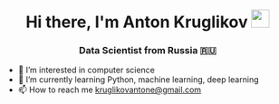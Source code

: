 <h1 align="center">Hi there, I'm Anton Kruglikov</a> 
<img src="https://github.com/blackcater/blackcater/raw/main/images/Hi.gif" height="32"/></h1>
<h3 align="center">Data Scientist from Russia 🇷🇺</h3>

- 👀 I’m interested in computer science
- 🌱 I’m currently learning Python, machine learning, deep learning
- 📫 How to reach me kruglikovantone@gmail.com

<!---
KruglikovAnton/KruglikovAnton is a ✨ special ✨ repository because its `README.md` (this file) appears on your GitHub profile.
You can click the Preview link to take a look at your changes.
--->
